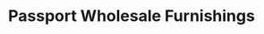 ---
title: "Passport Wholesale Furnishings"
url: /washington/passport-wholesale-furnishings/
shop: furniture
---